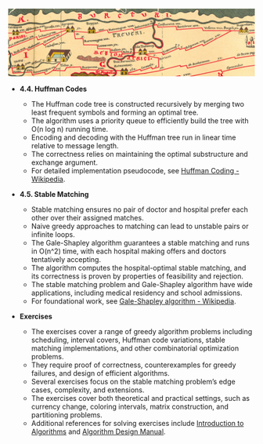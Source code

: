![AJE-graph-algos](AJE-graph-algos.best.png)

- **4.4. Huffman Codes**
  - The Huffman code tree is constructed recursively by merging two least frequent symbols and forming an optimal tree.
  - The algorithm uses a priority queue to efficiently build the tree with O(n log n) running time.
  - Encoding and decoding with the Huffman tree run in linear time relative to message length.
  - The correctness relies on maintaining the optimal substructure and exchange argument.
  - For detailed implementation pseudocode, see [Huffman Coding - Wikipedia](https://en.wikipedia.org/wiki/Huffman_coding).

- **4.5. Stable Matching**
  - Stable matching ensures no pair of doctor and hospital prefer each other over their assigned matches.
  - Naive greedy approaches to matching can lead to unstable pairs or infinite loops.
  - The Gale-Shapley algorithm guarantees a stable matching and runs in O(n^2) time, with each hospital making offers and doctors tentatively accepting.
  - The algorithm computes the hospital-optimal stable matching, and its correctness is proven by properties of feasibility and rejection.
  - The stable matching problem and Gale-Shapley algorithm have wide applications, including medical residency and school admissions.
  - For foundational work, see [Gale-Shapley algorithm - Wikipedia](https://en.wikipedia.org/wiki/Gale%E2%80%93Shapley_algorithm).

- **Exercises**
  - The exercises cover a range of greedy algorithm problems including scheduling, interval covers, Huffman code variations, stable matching implementations, and other combinatorial optimization problems.
  - They require proof of correctness, counterexamples for greedy failures, and design of efficient algorithms.
  - Several exercises focus on the stable matching problem’s edge cases, complexity, and extensions.
  - The exercises cover both theoretical and practical settings, such as currency change, coloring intervals, matrix construction, and partitioning problems.
  - Additional references for solving exercises include [Introduction to Algorithms](https://mitpress.mit.edu/books/introduction-algorithms-third-edition) and [Algorithm Design Manual](https://www.algorist.com/).

